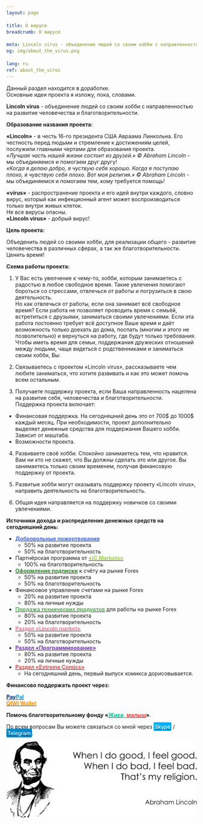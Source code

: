 ```yaml
---
layout: page

title: О вирусе
breadcrumb: О вирусе

meta: Lincoln virus - объединение людей со своим хобби c направленностью на развитие человечества и благотворительности.
og: img/about_the_virus.png

lang: ru
ref: about_the_virus
---
```


Данный раздел находится в доработке.  
Основные идеи проекта я изложу, пока, словами.

**Lincoln virus** - объединение людей со своим хобби c направленностью на развитие человечества и благотворительности.

**Образование названия проекта:**

**«Lincoln»** - в честь 16-го президента США Авраама Линкольна. Его честность перед людьми и стремление к достижениям целей, послужили главными чертами для образования проекта.  
*«Лучшая часть нашей жизни состоит из друзей.» ©&nbsp;Abraham Lincoln* - мы объединяемся и помогаем друг другу!  
*«Когда я делаю добро, я чуствую себя хорошо. Когда я поступаю плохо, я чувствую себя плохо. Вот моя религия.» ©&nbsp;Abraham Lincoln* - мы объединяемся и помогаем тем, кому требуется помощь!

**«virus»** - распространение проекта и его идей внутри каждого, словно вирус, который как инфекционный агент может воспроизводиться только внутри живых клеток.  
Не все вирусы опасны.  
**«Lincoln virus»** - добрый вирус!

**Цель проекта:**

Объеденить людей со своими хобби, для реализации общего - развитие человечества в различных сферах, а так же благотворительности.  
Ценить время!

**Схема работы проекта:**

1. У Вас есть увелчение к чему-то, хобби, которым занимаетесь с радостью в любое свободное время. Такие увлечения помогают бороться со стрессами, отвлечься от работы и погрузиться в свою деятельность.  
Но как отвлечься от работы, если она занимает всё свободное время? Если работа не позволяет проводить время с семьёй, встретиться с друзьями, заниматься своими увлечениями. Если эта работа постоянно требует всё доступное Ваше время и даёт возможность только доехать до дома, поспать (многим и этого не позволительно) и вернуться на работу, где будут только требования.  
Чтобы иметь время для семьи, поддержания дружеских отношений между людьми, чаще видеться с родственниками и заниматься своим хобби, Вы:

2. Связываетесь с проектом «Lincoln virus», рассказываете чем любите заниматься, что хотите развивать и как это может помочь всем остальным.

3. Получаете поддержку проекта, если Ваша направленность нацелена на развитие себя, человечества и благотворительности.  
Поддержка проекта включает:
  - Финансовая поддержка. На сегодняшний день это от 700$ до 1000$ каждый месяц. При необходимости, проект дополнительно выделяет денежные средства для поддержания Вашего хобби. Зависит от маштаба.
  - Возможности проекта.
  
4. Развиваете своё хобби. Спокойно занимаетесь тем, что нравится. Вам ни кто не скажет, что Вы должны сделать это или другое. Вы занимаетесь только своим временем, получая финансовую поддержку от проекта.

5. Развитые хобби могут оказывать поддержку проекту «Lincoln virus», направить деятельность на благотворительность.

6. Общая идея направляется на поддержку новичков со своими увлечениями.

**Источники дохода и распределение денежных средств на сегодняшний день:**

  - **<a href="https://www.paypal.com/cgi-bin/webscr?cmd=_s-xclick&hosted_button_id=T3KLFW2TE8SJC&source=url" target="_blank"><span style="color:#4169E1">Добровольные&nbsp;пожертвования</span></a>**
    - 50% на развитие проекта
    - 50% на благотворительность
  - Партнёрская программа от **<a href="https://lincolnvirus.com/projects/ru/forex/ic_markets.html" target="_blank"><span style="color:#9ece53">«IC&nbsp;Markets»</span></a>**
    - 100% на благотворительность
  - **<a href="https://lincolnvirus.com/projects/ru/forex/real_signals.html" target="_blank"><span style="color:#2b8827">Оформление&nbsp;подписки</span></a>** к счёту на рынке Forex
    - 50% на развитие проекта
    - 50% на благотворительность
  - Финансовое управление счетами на рынке Forex
    - 20% на развитие проекта
    - 80% на личные нужды
  - **<a href="https://lincolnvirus.com/projects/ru/forex/index.html" target="_blank"><span style="color:#54af50">Продажа&nbsp;технических&nbsp;продуктов</span></a>** для работы на рынке Forex
    - 80% на развитие проекта
    - 20% на благотворительность
  - **<a href="https://lincolnvirus.com/projects/ru/lincoln_market/index.html" target="_blank"><span style="color:#f67598">Раздел&nbsp;«Lincoln&nbsp;market»</span></a>**
    - 50% на развитие проекта
    - 50% на благотворительность
  - **<a href="https://lincolnvirus.com/projects/ru/programming/index.html" target="_blank"><span style="color:#7337ba">Раздел&nbsp;«Программирование»</span></a>**
    - 80% на развитие проекта
    - 20% на личные нужды
  - **<a href="https://lincolnvirus.com/projects/ru/comics/index.html" target="_blank"><span style="color:#dc4b4b">Раздел&nbsp;«Extreme&nbsp;Comics»</span></a>**
    - На сегодняшний день, первый выпуск комикса дорисовывается.

**Финансово поддержать проект через:**

**<a href="https://www.paypal.com/cgi-bin/webscr?cmd=_s-xclick&hosted_button_id=T3KLFW2TE8SJC&source=url" target="_blank"><span style="color:#003087">Pay</span><span style="color:#009cde">Pal</span></a>**  
**<a href="https://qiwi.com/n/CHUTKOY" target="_blank"><span style="color:#ff8d00">QIWI&nbsp;Wallet</span></a>**

**Помочь благотворительному фонду «<a href="https://fondzhivimalysh.ru/" target="_blank"><span style="color:#02c794">Живи,</span><span style="color:#f7423e">&nbsp;малыш</span></a>»**.

По всем вопросам Вы можете связаться со мной через <a href="skype:chutkoy89?call" target="_blank"><span style="background-color:#00aff0; color:white; padding:3px; border-radius: 3px">Skype</span></a> / <a href="https://t.me/chutkoy" target="_blank"><span style="background-color:#0088cc; color:white; padding:3px; border-radius: 3px">Telegram</span></a>.

<a data-fancybox="gallery" href="/img/about_the_virus/Lincoln.png"><img src="/img/about_the_virus/Lincoln.png" alt=""></a>
